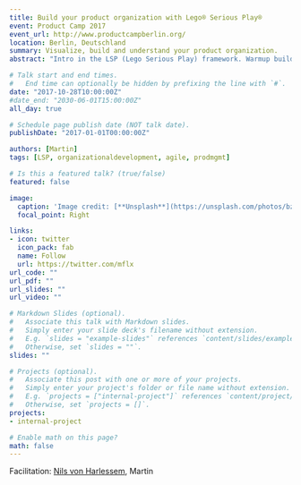 ```yaml
---
title: Build your product organization with Lego® Serious Play®
event: Product Camp 2017
event_url: http://www.productcampberlin.org/
location: Berlin, Deutschland
summary: Visualize, build and understand your product organization.
abstract: "Intro in the LSP (Lego Serious Play) framework. Warmup building. Creating your product organisation with Lego® in small groups and discuss, what different organisational designs meen for product development. Debriefing."

# Talk start and end times.
#   End time can optionally be hidden by prefixing the line with `#`.
date: "2017-10-28T10:00:00Z"
#date_end: "2030-06-01T15:00:00Z"
all_day: true

# Schedule page publish date (NOT talk date).
publishDate: "2017-01-01T00:00:00Z"

authors: [Martin]
tags: [LSP, organizationaldevelopment, agile, prodmgmt]

# Is this a featured talk? (true/false)
featured: false

image:
  caption: 'Image credit: [**Unsplash**](https://unsplash.com/photos/bzdhc5b3Bxs)'
  focal_point: Right

links:
- icon: twitter
  icon_pack: fab
  name: Follow
  url: https://twitter.com/mflx
url_code: ""
url_pdf: ""
url_slides: ""
url_video: ""

# Markdown Slides (optional).
#   Associate this talk with Markdown slides.
#   Simply enter your slide deck's filename without extension.
#   E.g. `slides = "example-slides"` references `content/slides/example-slides.md`.
#   Otherwise, set `slides = ""`.
slides: ""

# Projects (optional).
#   Associate this post with one or more of your projects.
#   Simply enter your project's folder or file name without extension.
#   E.g. `projects = ["internal-project"]` references `content/project/deep-learning/index.md`.
#   Otherwise, set `projects = []`.
projects:
- internal-project

# Enable math on this page?
math: false
---
```


Facilitation: [Nils von Harlessem](https://www.linkedin.com/in/nilsvh/), Martin

